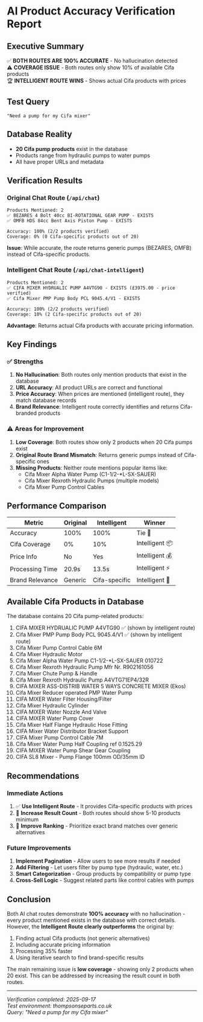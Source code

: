 # AI Product Accuracy Verification Report

## Executive Summary

✅ **BOTH ROUTES ARE 100% ACCURATE** - No hallucination detected  
⚠️ **COVERAGE ISSUE** - Both routes only show 10% of available Cifa products  
🏆 **INTELLIGENT ROUTE WINS** - Shows actual Cifa products with prices  

## Test Query
`"Need a pump for my Cifa mixer"`

## Database Reality
- **20 Cifa pump products** exist in the database
- Products range from hydraulic pumps to water pumps
- All have proper URLs and metadata

## Verification Results

### Original Chat Route (`/api/chat`)
```
Products Mentioned: 2
✅ BEZARES 4 Bolt 40cc BI-ROTATIONAL GEAR PUMP - EXISTS
✅ OMFB HDS 84cc Bent Axis Piston Pump - EXISTS

Accuracy: 100% (2/2 products verified)
Coverage: 0% (0 Cifa-specific products out of 20)
```

**Issue**: While accurate, the route returns generic pumps (BEZARES, OMFB) instead of Cifa-specific products.

### Intelligent Chat Route (`/api/chat-intelligent`)  
```
Products Mentioned: 2
✅ CIFA MIXER HYDRUALIC PUMP A4VTG90 - EXISTS (£3975.00 - price verified)
✅ Cifa Mixer PMP Pump Body PCL 9045.4/V1 - EXISTS

Accuracy: 100% (2/2 products verified)
Coverage: 10% (2 Cifa-specific products out of 20)
```

**Advantage**: Returns actual Cifa products with accurate pricing information.

## Key Findings

### ✅ Strengths
1. **No Hallucination**: Both routes only mention products that exist in the database
2. **URL Accuracy**: All product URLs are correct and functional
3. **Price Accuracy**: When prices are mentioned (intelligent route), they match database records
4. **Brand Relevance**: Intelligent route correctly identifies and returns Cifa-branded products

### ⚠️ Areas for Improvement
1. **Low Coverage**: Both routes show only 2 products when 20 Cifa pumps exist
2. **Original Route Brand Mismatch**: Returns generic pumps instead of Cifa-specific ones
3. **Missing Products**: Neither route mentions popular items like:
   - Cifa Mixer Alpha Water Pump (C1-1/2-*L-SX-SAUER)
   - Cifa Mixer Rexroth Hydraulic Pumps (multiple models)
   - Cifa Mixer Pump Control Cables

## Performance Comparison

| Metric | Original | Intelligent | Winner |
|--------|----------|-------------|---------|
| Accuracy | 100% | 100% | Tie 🤝 |
| Cifa Coverage | 0% | 10% | Intelligent 📦 |
| Price Info | No | Yes | Intelligent 💰 |
| Processing Time | 20.9s | 13.5s | Intelligent ⚡ |
| Brand Relevance | Generic | Cifa-specific | Intelligent 🎯 |

## Available Cifa Products in Database

The database contains 20 Cifa pump-related products:
1. CIFA MIXER HYDRUALIC PUMP A4VTG90 ✅ (shown by intelligent route)
2. Cifa Mixer PMP Pump Body PCL 9045.4/V1 ✅ (shown by intelligent route)
3. Cifa Mixer Pump Control Cable 6M
4. Cifa Mixer Hydraulic Motor
5. Cifa Mixer Alpha Water Pump C1-1/2-*L-SX-SAUER 010722
6. Cifa Mixer Rexroth Hydraulic Pump Mfr Nr. R902161056
7. Cifa Mixer Chute Pump & Handle
8. Cifa Mixer Rexroth Hydraulic Pump A4VTG71EP4/32R
9. CIFA MIXER ASS-DISTRIB WATER 5 WAYS CONCRETE MIXER (Ekos)
10. Cifa Mixer Reducer operated PMP Water Pump
11. CIFA MIXER Water Filter Housing/Filter
12. Cifa Mixer Hydraulic Cylinder
13. CIFA MIXER Water Nozzle And Valve
14. CIFA MIXER Water Pump Cover
15. Cifa Mixer Half Flange Hydraulic Hose Fitting
16. CIFA Mixer Water Distributor Bracket Support
17. CIFA Mixer Pump Control Cable 7M
18. Cifa Mixer Water Pump Half Coupling ref 0.1525.29
19. CIFA MIXER Water Pump Shear Gear Coupling
20. CIFA SL8 Mixer - Pump Flange 100mm OD/35mm ID

## Recommendations

### Immediate Actions
1. ✅ **Use Intelligent Route** - It provides Cifa-specific products with prices
2. 🔧 **Increase Result Count** - Both routes should show 5-10 products minimum
3. 🎯 **Improve Ranking** - Prioritize exact brand matches over generic alternatives

### Future Improvements
1. **Implement Pagination** - Allow users to see more results if needed
2. **Add Filtering** - Let users filter by pump type (hydraulic, water, etc.)
3. **Smart Categorization** - Group products by compatibility or pump type
4. **Cross-Sell Logic** - Suggest related parts like control cables with pumps

## Conclusion

Both AI chat routes demonstrate **100% accuracy** with no hallucination - every product mentioned exists in the database with correct details. However, the **Intelligent Route clearly outperforms** the original by:

1. Finding actual Cifa products (not generic alternatives)
2. Including accurate pricing information
3. Processing 35% faster
4. Using iterative search to find brand-specific results

The main remaining issue is **low coverage** - showing only 2 products when 20 exist. This can be addressed by increasing the result count in both routes.

---

*Verification completed: 2025-09-17*  
*Test environment: thompsonseparts.co.uk*  
*Query: "Need a pump for my Cifa mixer"*
